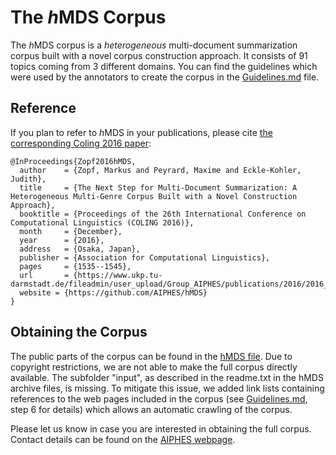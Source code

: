 # The <i>h</i>MDS Corpus
The <i>h</i>MDS corpus is a <i>heterogeneous</i> multi-document summarization corpus built with a novel corpus construction approach. It consists of 91 topics coming from 3 different domains. You can find the guidelines which were used by the annotators to create the corpus in the [Guidelines.md](Guidelines.md) file.

## Reference
If you plan to refer to <i>h</i>MDS in your publications, please cite [the corresponding Coling 2016 paper](http://aclweb.org/anthology/C16-1145):

```
@InProceedings{Zopf2016hMDS,
  author    = {Zopf, Markus and Peyrard, Maxime and Eckle-Kohler, Judith},
  title     = {The Next Step for Multi-Document Summarization: A Heterogeneous Multi-Genre Corpus Built with a Novel Construction Approach},
  booktitle = {Proceedings of the 26th International Conference on Computational Linguistics (COLING 2016)},
  month     = {December},
  year      = {2016},
  address   = {Osaka, Japan},
  publisher = {Association for Computational Linguistics},
  pages     = {1535--1545},
  url       = {https://www.ukp.tu-darmstadt.de/fileadmin/user_upload/Group_AIPHES/publications/2016/2016_COLING_hMDS_cameraReady.pdf},
  website = {https://github.com/AIPHES/hMDS}
}
```

## Obtaining the Corpus
The public parts of the corpus can be found in the [hMDS file](hMDS_public.zip). Due to copyright restrictions, we are not able to make the full corpus directly available. The subfolder "input", as described in the readme.txt in the hMDS archive files, is missing. To mitigate this issue, we added link lists containing references to the web pages included in the corpus (see [Guidelines.md](Guidelines.md), step 6 for details) which allows an automatic crawling of the corpus.

Please let us know in case you are interested in obtaining the full corpus. Contact details can be found on the [AIPHES webpage](https://www.informatik.tu-darmstadt.de/aiphes/aiphes/index.en.jsp).
